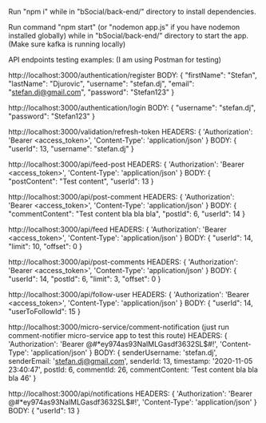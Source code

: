 Run "npm i" while in "bSocial/back-end/" directory to install dependencies.

Run command "npm start" (or "nodemon app.js" if you have nodemon installed globally) while in "bSocial/back-end/" directory to start the app.
(Make sure kafka is running locally)

API endpoints testing examples:
(I am using Postman for testing)

http://localhost:3000/authentication/register
BODY:
{
    "firstName": "Stefan",
    "lastName": "Djurovic",
    "username": "stefan.dj",
    "email": "stefan.dj@gmail.com",
    "password": "Stefan123"
}

http://localhost:3000/authentication/login
BODY:
{
    "username": "stefan.dj",
    "password": "Stefan123"
}

http://localhost:3000/validation/refresh-token
HEADERS:
{ 
  'Authorization': 'Bearer <access_token>',
  'Content-Type': 'application/json'
}
BODY:
{
    "userId": 13,
    "username": "stefan.dj"
}

http://localhost:3000/api/feed-post
HEADERS:
{ 
  'Authorization': 'Bearer <access_token>',
  'Content-Type': 'application/json'
}
BODY:
{
    "postContent": "Test content",
    "userId": 13
}

http://localhost:3000/api/post-comment
HEADERS:
{ 
  'Authorization': 'Bearer <access_token>',
  'Content-Type': 'application/json'
}
BODY:
{
    "commentContent": "Test content bla bla bla",
    "postId": 6,
    "userId": 14
}

http://localhost:3000/api/feed
HEADERS:
{ 
  'Authorization': 'Bearer <access_token>',
  'Content-Type': 'application/json'
}
BODY:
{
    "userId": 14,
    "limit": 10,
    "offset": 0
}

http://localhost:3000/api/post-comments
HEADERS:
{ 
  'Authorization': 'Bearer <access_token>',
  'Content-Type': 'application/json'
}
BODY:
{
    "userId": 14,
    "postId": 6,
    "limit": 3,
    "offset": 0
}

http://localhost:3000/api/follow-user
HEADERS:
{ 
  'Authorization': 'Bearer <access_token>',
  'Content-Type': 'application/json'
}
BODY:
{
    "userId": 14,
    "userToFollowId": 15
}

http://localhost:3000/micro-service/comment-notification
(just run comment-notifier micro-service app to test this route)
HEADERS:
{ 
  'Authorization': 'Bearer @#*ey974as93NalMLGasdf3632SL$#!',
  'Content-Type': 'application/json'
}
BODY:
{
  senderUsername: 'stefan.dj',
  senderEmail: 'stefan.dj@gmail.com',
  senderId: 13,
  timestamp: '2020-11-05 23:40:47',
  postId: 6,
  commentId: 26,
  commentContent: 'Test content bla bla bla 46'
}

http://localhost:3000/api/notifications
HEADERS:
{ 
  'Authorization': 'Bearer @#*ey974as93NalMLGasdf3632SL$#!',
  'Content-Type': 'application/json'
}
BODY:
{
    "userId": 13
}